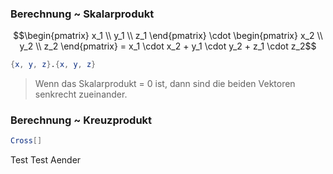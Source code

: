 ### Berechnung ~ Skalarprodukt
$$\begin{pmatrix} x_1 \\ y_1 \\ z_1 \end{pmatrix} \cdot \begin{pmatrix} x_2 \\ y_2 \\ z_2 \end{pmatrix} = x_1 \cdot x_2 + y_1 \cdot y_2 + z_1 \cdot z_2$$
```mathematica
{x, y, z}.{x, y, z}
```
> Wenn das Skalarprodukt = 0 ist, dann sind die beiden Vektoren senkrecht zueinander. 
### Berechnung ~ Kreuzprodukt
```mathematica
Cross[]
```

Test Test
Aender